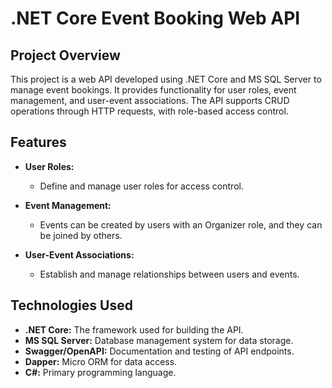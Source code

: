 # .NET Core Event Booking Web API

## Project Overview

This project is a web API developed using .NET Core and MS SQL Server to manage event bookings. It provides functionality for user roles, event management, and user-event associations. 
The API supports CRUD operations through HTTP requests, with role-based access control.

## Features

- **User Roles:**
  - Define and manage user roles for access control.

- **Event Management:**
  - Events can be created by users with an Organizer role, and they can be joined by others.

- **User-Event Associations:**
  - Establish and manage relationships between users and events.

## Technologies Used

- **.NET Core:** The framework used for building the API.
- **MS SQL Server:** Database management system for data storage.
- **Swagger/OpenAPI:** Documentation and testing of API endpoints.
- **Dapper:** Micro ORM for data access.
- **C#:** Primary programming language.
